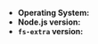 <!-- First ensure you installed the latest version of fs-extra -->
<!-- If your bug still exists please fill out the following information if it applies to your issue: -->
- **Operating System:**
- **Node.js version:**
- **`fs-extra` version:**
